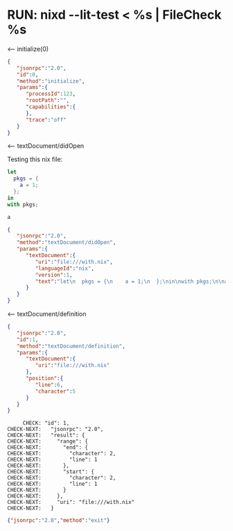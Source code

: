 # RUN: nixd --lit-test < %s | FileCheck %s

<-- initialize(0)

```json
{
   "jsonrpc":"2.0",
   "id":0,
   "method":"initialize",
   "params":{
      "processId":123,
      "rootPath":"",
      "capabilities":{
      },
      "trace":"off"
   }
}
```


<-- textDocument/didOpen

Testing this nix file:

```nix
let
  pkgs = {
    a = 1;
  };
in
with pkgs;

a
```

```json
{
   "jsonrpc":"2.0",
   "method":"textDocument/didOpen",
   "params":{
      "textDocument":{
         "uri":"file:///with.nix",
         "languageId":"nix",
         "version":1,
         "text":"let\n  pkgs = {\n    a = 1;\n  };\nin\nwith pkgs;\n\na\n\n"
      }
   }
}
```

<-- textDocument/definition

```json
{
   "jsonrpc":"2.0",
   "id":1,
   "method":"textDocument/definition",
   "params":{
      "textDocument":{
         "uri":"file:///with.nix"
      },
      "position":{
         "line":6,
         "character":5
      }
   }
}
```


```
     CHECK: "id": 1,
CHECK-NEXT:   "jsonrpc": "2.0",
CHECK-NEXT:   "result": {
CHECK-NEXT:     "range": {
CHECK-NEXT:       "end": {
CHECK-NEXT:         "character": 2,
CHECK-NEXT:         "line": 1
CHECK-NEXT:       },
CHECK-NEXT:       "start": {
CHECK-NEXT:         "character": 2,
CHECK-NEXT:         "line": 1
CHECK-NEXT:       }
CHECK-NEXT:     },
CHECK-NEXT:     "uri": "file:///with.nix"
CHECK-NEXT:   }
```

```json
{"jsonrpc":"2.0","method":"exit"}
```
